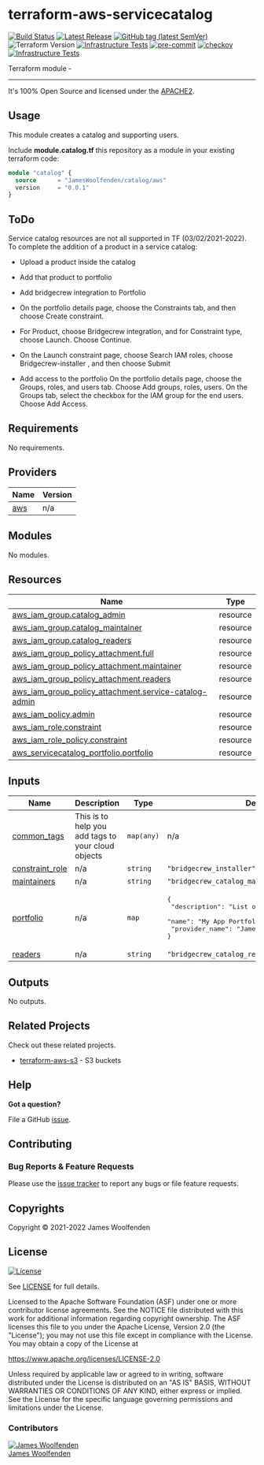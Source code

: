 # terraform-aws-servicecatalog

[![Build Status](https://github.com/JamesWoolfenden/terraform-aws-servicecatalog/workflows/Verify%20and%20Bump/badge.svg?branch=main)](https://github.com/JamesWoolfenden/terraform-aws-servicecatalog)
[![Latest Release](https://img.shields.io/github/release/JamesWoolfenden/terraform-aws-servicecatalog.svg)](https://github.com/JamesWoolfenden/terraform-aws-servicecatalog/releases/latest)
[![GitHub tag (latest SemVer)](https://img.shields.io/github/tag/JamesWoolfenden/terraform-aws-servicecatalog.svg?label=latest)](https://github.com/JamesWoolfenden/terraform-aws-servicecatalog/releases/latest)
![Terraform Version](https://img.shields.io/badge/tf-%3E%3D0.14.0-blue.svg)
[![Infrastructure Tests](https://www.bridgecrew.cloud/badges/github/JamesWoolfenden/terraform-aws-servicecatalog/cis_aws)](https://www.bridgecrew.cloud/link/badge?vcs=github&fullRepo=JamesWoolfenden%2Fterraform-aws-servicecatalog&benchmark=CIS+AWS+V1.2)
[![pre-commit](https://img.shields.io/badge/pre--commit-enabled-brightgreen?logo=pre-commit&logoColor=white)](https://github.com/pre-commit/pre-commit)
[![checkov](https://img.shields.io/badge/checkov-verified-brightgreen)](https://www.checkov.io/)
[![Infrastructure Tests](https://www.bridgecrew.cloud/badges/github/jameswoolfenden/terraform-aws-servicecatalog/general)](https://www.bridgecrew.cloud/link/badge?vcs=github&fullRepo=JamesWoolfenden%2Fterraform-aws-servicecatalog&benchmark=INFRASTRUCTURE+SECURITY)

Terraform module -

---

It's 100% Open Source and licensed under the [APACHE2](LICENSE).

## Usage

This module creates a catalog and supporting users.

Include **module.catalog.tf** this repository as a module in your existing terraform code:

```terraform
module "catalog" {
  source      = "JamesWoolfenden/catalog/aws"
  version     = "0.0.1"
}
```

## ToDo

Service catalog resources are not all supported in TF (03/02/2021-2022).
To complete the addition of a product in a service catalog:

- Upload a product inside the catalog
- Add that product to portfolio
- Add bridgecrew integration to Portfolio
- On the portfolio details page, choose the Constraints tab, and then choose Create constraint.
- For Product, choose Bridgecrew integration, and for Constraint type, choose Launch. Choose Continue.
- On the Launch constraint page, choose Search IAM roles, choose Bridgecrew-installer , and then choose Submit

- Add access to the portfolio
  On the portfolio details page, choose the Groups, roles, and users tab.
  Choose Add groups, roles, users.
  On the Groups tab, select the checkbox for the IAM group for the end users.
  Choose Add Access.

<!-- BEGINNING OF PRE-COMMIT-TERRAFORM DOCS HOOK -->

## Requirements

No requirements.

## Providers

| Name                                             | Version |
| ------------------------------------------------ | ------- |
| <a name="provider_aws"></a> [aws](#provider_aws) | n/a     |

## Modules

No modules.

## Resources

| Name                                                                                                                                                             | Type     |
| ---------------------------------------------------------------------------------------------------------------------------------------------------------------- | -------- |
| [aws_iam_group.catalog_admin](https://registry.terraform.io/providers/hashicorp/aws/latest/docs/resources/iam_group)                                             | resource |
| [aws_iam_group.catalog_maintainer](https://registry.terraform.io/providers/hashicorp/aws/latest/docs/resources/iam_group)                                        | resource |
| [aws_iam_group.catalog_readers](https://registry.terraform.io/providers/hashicorp/aws/latest/docs/resources/iam_group)                                           | resource |
| [aws_iam_group_policy_attachment.full](https://registry.terraform.io/providers/hashicorp/aws/latest/docs/resources/iam_group_policy_attachment)                  | resource |
| [aws_iam_group_policy_attachment.maintainer](https://registry.terraform.io/providers/hashicorp/aws/latest/docs/resources/iam_group_policy_attachment)            | resource |
| [aws_iam_group_policy_attachment.readers](https://registry.terraform.io/providers/hashicorp/aws/latest/docs/resources/iam_group_policy_attachment)               | resource |
| [aws_iam_group_policy_attachment.service-catalog-admin](https://registry.terraform.io/providers/hashicorp/aws/latest/docs/resources/iam_group_policy_attachment) | resource |
| [aws_iam_policy.admin](https://registry.terraform.io/providers/hashicorp/aws/latest/docs/resources/iam_policy)                                                   | resource |
| [aws_iam_role.constraint](https://registry.terraform.io/providers/hashicorp/aws/latest/docs/resources/iam_role)                                                  | resource |
| [aws_iam_role_policy.constraint](https://registry.terraform.io/providers/hashicorp/aws/latest/docs/resources/iam_role_policy)                                    | resource |
| [aws_servicecatalog_portfolio.portfolio](https://registry.terraform.io/providers/hashicorp/aws/latest/docs/resources/servicecatalog_portfolio)                   | resource |

## Inputs

| Name                                                                           | Description                                        | Type       | Default                                                                                                                            | Required |
| ------------------------------------------------------------------------------ | -------------------------------------------------- | ---------- | ---------------------------------------------------------------------------------------------------------------------------------- | :------: |
| <a name="input_common_tags"></a> [common_tags](#input_common_tags)             | This is to help you add tags to your cloud objects | `map(any)` | n/a                                                                                                                                |   yes    |
| <a name="input_constraint_role"></a> [constraint_role](#input_constraint_role) | n/a                                                | `string`   | `"bridgecrew_installer"`                                                                                                           |    no    |
| <a name="input_maintainers"></a> [maintainers](#input_maintainers)             | n/a                                                | `string`   | `"bridgecrew_catalog_maintainers"`                                                                                                 |    no    |
| <a name="input_portfolio"></a> [portfolio](#input_portfolio)                   | n/a                                                | `map`      | <pre>{<br> "description": "List of my organizations apps",<br> "name": "My App Portfolio",<br> "provider_name": "James"<br>}</pre> |    no    |
| <a name="input_readers"></a> [readers](#input_readers)                         | n/a                                                | `string`   | `"bridgecrew_catalog_readers"`                                                                                                     |    no    |

## Outputs

No outputs.

<!-- END OF PRE-COMMIT-TERRAFORM DOCS HOOK -->

## Related Projects

Check out these related projects.

- [terraform-aws-s3](https://github.com/jameswoolfenden/terraform-aws-s3) - S3 buckets

## Help

**Got a question?**

File a GitHub [issue](https://github.com/JamesWoolfenden/terraform-aws-servicecatalog/issues).

## Contributing

### Bug Reports & Feature Requests

Please use the [issue tracker](https://github.com/JamesWoolfenden/terraform-aws-servicecatalog/issues) to report any bugs or file feature requests.

## Copyrights

Copyright © 2021-2022 James Woolfenden

## License

[![License](https://img.shields.io/badge/License-Apache%202.0-blue.svg)](https://opensource.org/licenses/Apache-2.0)

See [LICENSE](LICENSE) for full details.

Licensed to the Apache Software Foundation (ASF) under one
or more contributor license agreements. See the NOTICE file
distributed with this work for additional information
regarding copyright ownership. The ASF licenses this file
to you under the Apache License, Version 2.0 (the
"License"); you may not use this file except in compliance
with the License. You may obtain a copy of the License at

<https://www.apache.org/licenses/LICENSE-2.0>

Unless required by applicable law or agreed to in writing,
software distributed under the License is distributed on an
"AS IS" BASIS, WITHOUT WARRANTIES OR CONDITIONS OF ANY
KIND, either express or implied. See the License for the
specific language governing permissions and limitations
under the License.

### Contributors

[![James Woolfenden][jameswoolfenden_avatar]][jameswoolfenden_homepage]<br/>[James Woolfenden][jameswoolfenden_homepage]

[jameswoolfenden_homepage]: https://github.com/jameswoolfenden
[jameswoolfenden_avatar]: https://github.com/jameswoolfenden.png?size=150
[github]: https://github.com/jameswoolfenden
[linkedin]: https://www.linkedin.com/in/jameswoolfenden/
[twitter]: https://twitter.com/JimWoolfenden
[share_twitter]: https://twitter.com/intent/tweet/?text=terraform-aws-servicecatalog&url=https://github.com/JamesWoolfenden/terraform-aws-servicecatalog
[share_linkedin]: https://www.linkedin.com/shareArticle?mini=true&title=terraform-aws-servicecatalog&url=https://github.com/JamesWoolfenden/terraform-aws-servicecatalog
[share_reddit]: https://reddit.com/submit/?url=https://github.com/JamesWoolfenden/terraform-aws-servicecatalog
[share_facebook]: https://facebook.com/sharer/sharer.php?u=https://github.com/JamesWoolfenden/terraform-aws-servicecatalog
[share_email]: mailto:?subject=terraform-aws-servicecatalog&body=https://github.com/JamesWoolfenden/terraform-aws-servicecatalog
